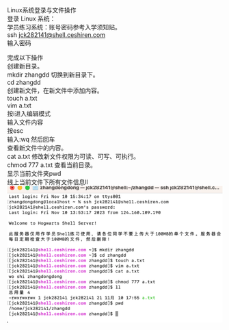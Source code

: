 Linux系统登录与文件操作<br>
登录 Linux 系统：<br>
学员练习系统：账号密码参考入学须知贴。<br>
ssh jck282141@shell.ceshiren.com<br>
输入密码<br>

完成以下操作<br>
创建新目录。<br>
mkdir zhangdd
切换到新目录下。<br>
cd zhangdd <br>
创建新文件，在新文件中添加内容。<br>
touch a.txt <br>
vim a.txt <br>
按i进入编辑模式 <br>
输入文件内容 <br>
按esc<br>
输入:wq 然后回车<br>
查看新文件中的内容。<br>
cat a.txt
修改新文件权限为可读、可写、可执行。<br>
chmod 777 a.txt
查看当前目录。<br>
显示当前文件夹pwd<br>
线上当前文件下所有文件信息ll<br>
![img.png](img.png)